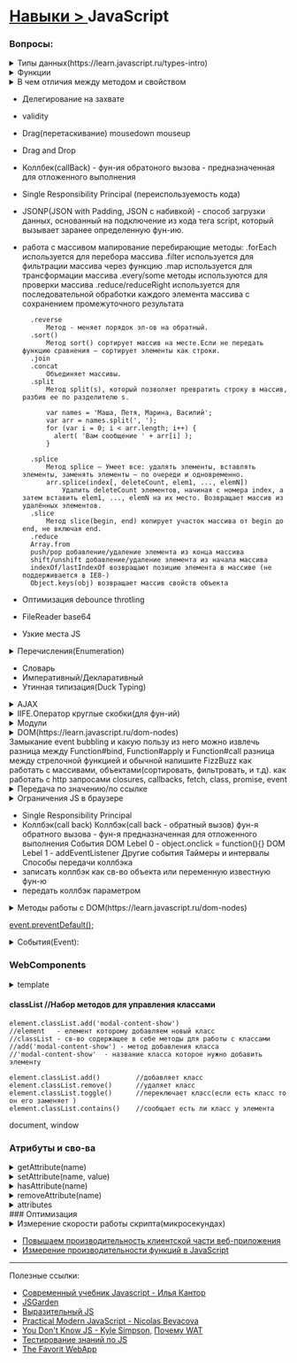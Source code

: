 # [Навыки > ](../teach.md)JavaScript
### Вопросы:
<details>
    <summary>
        Типы данных(https://learn.javascript.ru/types-intro)
    </summary>
    
* nuber(число)
* string(строка)
* boolean(логический)
* null(специальное значение)
* undefined(специальное значение)
* object(объекты)
* promise
</details>

<details>
    <summary>
        Функции
    </summary>
<details>
    <summary>
        Function Expression/Function Declaration
    </summary>
Основное отличие между Function Expression/Declaration: функции, объявленные как Function Declaration, создаются интерпретатором до выполнения кода.Поэтому их можно вызвать до объявления.

    //Function Expression - объявление функции в контексте какого-либо выражения, например присваивания
    var sum = function(a, b) {
      return a + b;
    }
    
    //Function Declaration – функция, объявленная в основном потоке кода
    function sum(a, b) {
      return a + b;
    }

</details>

<details>
    <summary>
        Анонимная фун-ия
    </summary>
Функциональное выражение, которое не записывается в переменную, называют анонимной функцией.
</details>

<details>
    <summary>
        new Function
    </summary>
Метод создания фун-ии полностью «на лету» из строки.Таким образом можно конструировать функцию, код которой неизвестен на момент написания программы, но строка с ним генерируется или подгружается динамически во время её выполнения.

    var sum = new Function('a,b', ' return a+b; ');
    var result = sum(1, 2);
    alert( result ); // 3
</details>

<details>
    <summary>
        Named Function Expression. Именованные функциональные выражения
    </summary>
Специально для работы с рекурсией в JavaScript существует особое расширение функциональных выражений, которое называется «Named Function Expression» (сокращённо NFE) или, по-русски, «именованное функциональное выражение».

    var f = function sayHi(...) { /* тело функции */ };
Имя функционального выражения (sayHi) имеет особый смысл. Оно доступно только изнутри самой функции (f).Кроме того, имя NFE нельзя перезаписать.NFE используется в первую очередь в тех ситуациях, когда функцию нужно передавать в другое место кода или перемещать из одной переменной в другую.Внутреннее имя позволяет функции надёжно обращаться к самой себе, где бы она ни находилась.
</details>
* Фун-ии конструктор
* .call  .apply
</details>

<details>
    <summary>
        В чем отличия между методом и свойством    
    </summary>
Обращение к методу всегда идет со скобками, а к свойству – без скобок.
Обратите внимание, str.length – это свойство строки, а str.charAt(pos) – метод, т.е. функция.
</details>

* Делегирование на захвате
* validity
* Drag(перетаскивание)
    mousedown
    mouseup
* Drag and Drop
* Коллбек(callBack) - фун-ия обратоного вызова - предназначенная для отложенного выполнения
* Single Responsibility Principal (переиспользуемость кода)
* JSONP(JSON with Padding, JSON с набивкой) - способ загрузки данных, основанный на подключение из кода тега script, который вызывает заранее определенную фун-ию.
* работа с массивом 
    мапирование
        перебирающие методы:
            .forEach используется для перебора массива
            .filter используется для фильтрации массива через функцию
            .map используется для трансформации массива
            .every/some методы используются для проверки массива
            .reduce/reduceRight используется для последовательной обработки каждого элемента массива с сохранением промежуточного результата
            
        .reverse
            Метод - меняет порядок эл-ов на обратный.
        .sort()
            Метод sort() сортирует массив на месте.Если не передать функцию сравнения – сортирует элементы как строки.
        .join
        .concat
            Объединяет массивы.
        .split
            Метод split(s), который позволяет превратить строку в массив, разбив ее по разделителю s.
            
            var names = 'Маша, Петя, Марина, Василий';
            var arr = names.split(', ');
            for (var i = 0; i < arr.length; i++) {
              alert( 'Вам сообщение ' + arr[i] );
            }
          
        .splice
            Метод splice – Умеет все: удалять элементы, вставлять элементы, заменять элементы – по очереди и одновременно.
            arr.splice(index[, deleteCount, elem1, ..., elemN])
                Удалить deleteCount элементов, начиная с номера index, а затем вставить elem1, ..., elemN на их место. Возвращает массив из удалённых элементов. 
        .slice
            Метод slice(begin, end) копирует участок массива от begin до end, не включая end.
        .reduce
        Array.from
        push/pop добавление/удаление элемента из конца массива
        shift/unshift добавление/удаление элемента из начала массива
        indexOf/lastIndexOf возвращают позицию элемента в массиве (не поддерживается в IE8-)
        Object.keys(obj) возвращает массив свойств объекта
* Оптимизация
    debounce
    throtling
* FileReader
    base64    
* Узкие места JS    
    
<details>
    <summary>
        Перечисления(Enumeration)
    </summary>
Объект со списком констант

    var Status = {
        OK: 200,
        REDIRECT: 300,
        ERROR: 400,
        SERVER_ERROR: 500
    };
</details>

* Словарь 
* Императивный/Декларативный
* Утинная типизация(Duck Typing)
<details>
    <summary>
        AJAX
    </summary>
    
HTTP
    GET - получить данные и заголовки
    HEAD - получить только заголовки
    POST - отправить(создать несуществующие данные) 
    PUT - положить(изменить существующие данные) 
    DELETE - удалить
    Код состояния:
        1хх - информационное сообщения
        2хх - успешные сообщения
            200 ОК - все хорошо можно продолжать
        3хх - перенаправление
            301 Move Permanently - ресурс переехал на всегда
            307 Temporary Redirect - ресурс переехал временно  
        4хх - ошибка в запросе клиента
            400 Bad Request - неправельный запрос 
            404 Not Found - запрашваемый ресурс не найден
        5хх - ошибки сервера
            500 Internal Server Error - произошла внутреняя(на сервере) ошибка
JSON
    Чем отличается JSON от объекта JS
        - все ключи объявляются в двойных кавычках
        - строки объявлены только в двойных кавычках
        - не может быть фун-ий
XMLHttpRequest - объект для работы с HTTP 

Как сказать о неправильных данных?
 
    return undefined; - просто промолчать и ничего не вернуть из фун-ии
    return NaN; - иметь спец. значение, означающее неправильный параметр и вернуть его
    return [undefined, 'Неправильные данные']; - возвращать всегда пару значений. Результат и сообщение об ошибке
    throw new Error('Неправильные данные'); - использовать спец. механизм исключений
    
    'use strict';
    var xhr = new XMLHttpRequest();
    xhr.addEventListener('load', function () {
       try{
           console.log(JSON.parse(xhr.responseText));
       }catch(err){
           console.error(err.message);
       }
    });
    
    xhr.open('GET', 'http://pathTo/data.json');
    xhr.send();
</details>

<details>
    <summary>
        IIFE.Оператор круглые скобки(для фун-ий)
    </summary>

фун-ия создастся,отработает и исчезнет

    (function(){
        //тело фун-ии
        //переменные созданные внутри фун-ии - локальные
    })();
</details>

<details>
    <summary>
        Модули
    </summary>
Обособленная часть программы, которая может заменяться/использоваться повторно в разных местах программы(или даже нескольких проектах). Или же часть программы решающей узкий набор задач.
</details>

<details>
    <summary>
        DOM(https://learn.javascript.ru/dom-nodes)
    </summary>
`console.log(document.parentElement)`
</details> 
 Замыкание
 event bubbling и какую пользу из него можно извлечь
 разница между Function#bind, Function#apply и Function#call
 разница между стрелочной функцией и обычной
 напишите FizzBuzz
 как работать с массивами, объектами(сортировать, фильтровать, и т.д). как работать c http запросами
 closures, callbacks, fetch, class, promise,  event

<details>
    <summary>
        Передача по значению/по ссылке
    </summary>
</details>

<details>
    <summary>
        Ограничения JS в браузере
    </summary>
    
     * Нельзя взаимодействовать с файловой системой.
     * Нет доступа к сетевым фун-ям, кроме того что предоставляет сам браузер.
     * Нет возможности создавать многопоточные вычисления.
     * Нельзя создавать новые процессы/запускать программы(открытия новых вкладок не считается)
</details>

* Single Responsibility Principal
* Коллбэк(call back)
    Коллбэк(call back - обратный вызов) фун-я обратного вызова - фун-я предназначенная для отложенного выполнения
 События
    DOM Lebel 0 - object.onclick = function(){}
    DOM Lebel 1 - addEventListener
    Другие события
 Таймеры и интервалы
 Способы передачи коллбэка
 * записать коллбэк как св-во объекта или переменную известную фун-ю
 * передать коллбэк параметром

<details>
<summary>Методы работы c DOM(https://learn.javascript.ru/dom-nodes)</summary>
    <details>
        <summary>
            querySelector()   //Метод для поиска элементов(находит первый элемент, если их несколько, проще использовать его - т.к. ищет и по классам и по id).
        </summary>
        
            document.querySelector(".user-block")
            //document  - где будем искать
            //querySelector(".user-block")  - метод для поиска элемента
            //(".user-block)    - что конкретно я ищу
            
            Для того чтобы найти все элементы исп. метод `querySelectorAll`
            
            document.querySelectorAll('nav li')
            
            var link = document.querrySelector(".nameOfYourCssSelector")
</details>
    <details>
        <summary>
            addEventListener()  //Метод для отлова "диких" событий
        </summary>
        
            link.addEventListener('click', function(){});
            //link  - элемент у которого мы будем ловить события
            //addEventListener('click', function(){});  - метод отлова события
            //'click'   - определяем какие [события](https://learn.javascript.ru/introduction-browser-events) мы ловим
            //function(){}  - фун-ия которая будет выполняться каждый раз когды мы ловим событие клик
            
            
            var button = document.getElementById('clickable');
            var buttonClickHandler = function(){    //именуй обработчик события либо Handler или On (var = OnButtonClick )
                alert('Hello from first handler');
            };
            link.addEventListener('click', buttonClickHandler)  //используй фун-ию в методе без скобок
            
</details>
<details>
    <summary>
        classList   //Набор методов для управления классами
    </summary>
    

</details>
<details>
    <summary>
        .removeChild    //удалить DOM ноду
    </summary>
</details>
<details>
        <summary>
            .appendChild         //переместить(вставляется в конец списка, так же можно сортировать) 
        </summary>
</details>
<details>
        <summary>
            .insertBefore   //точечная вставка (переместить в середину)
        </summary>
</details>
<details>
        <summary>
            .replaceChild   //заменить блок
        </summary>
</details>
<details>
        <summary>
            .cloneNode  //скопировать блок
        </summary>
</details>
<details>
        <summary>
            .innerHTML  //возвращает всю разметку
        </summary>
</details>
<details>
        <summary>
            .textContet  //возвращает только текстовое
        </summary>
</details>
</details>

[event.preventDefault();](https://developer.mozilla.org/ru/docs/Web/API/Event/preventDefault)
<details>
    <summary>
        События(Event):
    </summary>
    preventDefault()    //отмена действия по умолчанию
    stopPropagation()   //прекращение распространения
    
Mouse events:
    click, dbclick, keydown, keypress, keyup, mouseover, mouseout

Focus events:
    blur, focus, focusin, focusout, change

Form events:
    reset, submit
</details>

### WebComponents
<details>
        <summary>
            template
        </summary>
</details>

#### classList   //Набор методов для управления классами

    element.classList.add('modal-content-show')
    //element   - елемент которому добавляем новый класс
    //classList - св-во содержащее в себе методы для работы с классами
    //add('modal-content-show') - метод добавления класса
    //'modal-content-show'  - название класса которое нужно добавить элементу

    element.classList.add()         //добавляет класс
    element.classList.remove()      //удаляет класс
    element.classList.toggle()      //переключает класс(если есть класс то он его заменяет )
    element.classList.contains()    //сообщает есть ли класс у элемента
    
    
     

document, window 

### Атрибуты и сво-ва
<details>
    <summary>
        getAttribute(name)
    </summary>
    
`h1.getAttribute('id')      //получить id найденный в заголовке h1
                            //getAttribute(name) - name - регистронезависимый`
</details>
<details>
    <summary>
        setAttribute(name, value)
    </summary>
    

</details>
<details>
    <summary>
        hasAttribute(name)
    </summary>
    

</details>
<details>
    <summary>
        removeAttribute(name)
    </summary>
    

</details>
<details>
    <summary>
        attributes        
    </summary>
    

</details>
### Оптимизация 
<details>
    <summary>
        Измерение скорости работы скрипта(микросекундах)
    </summary>
    
`var time = performance.now();
 // некий код
 time = performance.now() - time;
 console.log('Время выполнения = ', time);`
</details>

* [Повышаем производительность клиентской части веб-приложения](https://xakep.ru/2014/07/22/speedup-client-javascript/)
* [Измерение производительности функций в JavaScript](https://habr.com/ru/company/mailru/blog/272087/)
---
Полезные ссылки:
* [Современный учебник Javascript - Илья Кантор](https://learn.javascript.ru/) 
* [JSGarden](http://bonsaiden.github.io/JavaScript-Garden/ru/)
* [Выразительный JS](https://karmazzin.gitbooks.io/eloquentjavascript_ru/content/index.html)
* [Practical Modern JavaScript - Nicolas Bevacova](https://github.com/mjavascript/practical-modern-javascript)
* [You Don't Know JS - Kyle Simpson](https://github.com/getify/You-Dont-Know-JS), [Почему WAT](https://habr.com/post/137188/)
* [Тестирование знаний по JS](https://learn.javascript.ru/quiz)
* [The Favorit WebApp](https://thefwa.com/)